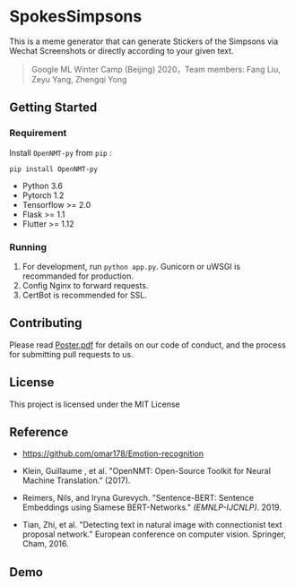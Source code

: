 # SpokesSimpsons

This is a meme generator that can generate Stickers of the Simpsons via Wechat Screenshots or directly according to your given text.

> Google ML Winter Camp (Beijing) 2020，Team members: Fang Liu, Zeyu Yang, Zhengqi Yong

## Getting Started

### Requirement

Install ` OpenNMT-py ` from ` pip ` :

``` pip install OpenNMT-py ```

- Python 3.6
- Pytorch 1.2
- Tensorflow >= 2.0
- Flask >= 1.1
- Flutter >= 1.12

### Running

1. For development, run `python app.py`. Gunicorn or uWSGI is recommanded for production.
2. Config Nginx to forward requests.
3. CertBot is recommended for SSL.

## Contributing

Please read [Poster.pdf](https://github.com/yongzhengqi/spokessimpsons/blob/master/Poster.pdf) for details on our code of conduct, and the process for submitting pull requests to us.

## License

This project is licensed under the MIT License

## Reference

* <https://github.com/omar178/Emotion-recognition>

* Klein, Guillaume , et al. "OpenNMT: Open-Source Toolkit for Neural Machine Translation." (2017).

* Reimers, Nils, and Iryna Gurevych. "Sentence-BERT: Sentence Embeddings using Siamese BERT-Networks." *(EMNLP-IJCNLP)*. 2019.

* Tian, Zhi, et al. "Detecting text in natural image with connectionist text proposal network." European conference on computer vision. Springer, Cham, 2016.

## Demo

